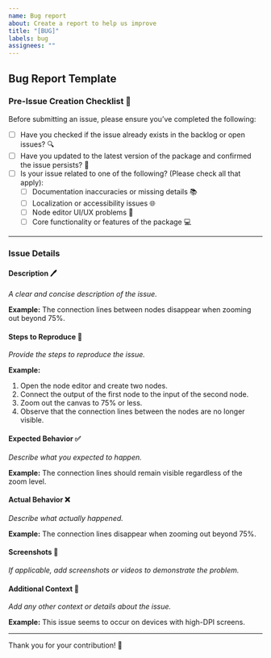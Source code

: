 ```yaml
---
name: Bug report
about: Create a report to help us improve
title: "[BUG]"
labels: bug
assignees: ""
---
```


## Bug Report Template

### Pre-Issue Creation Checklist 📝

Before submitting an issue, please ensure you’ve completed the following:

- [ ] Have you checked if the issue already exists in the backlog or open issues? 🔍
- [ ] Have you updated to the latest version of the package and confirmed the issue persists? 🔄
- [ ] Is your issue related to one of the following? (Please check all that apply):
  - [ ] Documentation inaccuracies or missing details 📚
  - [ ] Localization or accessibility issues 🌐
  - [ ] Node editor UI/UX problems 🎨
  - [ ] Core functionality or features of the package 💻

---

### Issue Details

#### Description 🖊️

_A clear and concise description of the issue._

**Example:** The connection lines between nodes disappear when zooming out beyond 75%.

#### Steps to Reproduce 🔄

_Provide the steps to reproduce the issue._

**Example:**

1. Open the node editor and create two nodes.
2. Connect the output of the first node to the input of the second node.
3. Zoom out the canvas to 75% or less.
4. Observe that the connection lines between the nodes are no longer visible.

#### Expected Behavior ✅

_Describe what you expected to happen._

**Example:** The connection lines should remain visible regardless of the zoom level.

#### Actual Behavior ❌

_Describe what actually happened._

**Example:** The connection lines disappear when zooming out beyond 75%.

#### Screenshots 📸

_If applicable, add screenshots or videos to demonstrate the problem._

#### Additional Context 📂

_Add any other context or details about the issue._

**Example:** This issue seems to occur on devices with high-DPI screens.

---

Thank you for your contribution! 🚀
